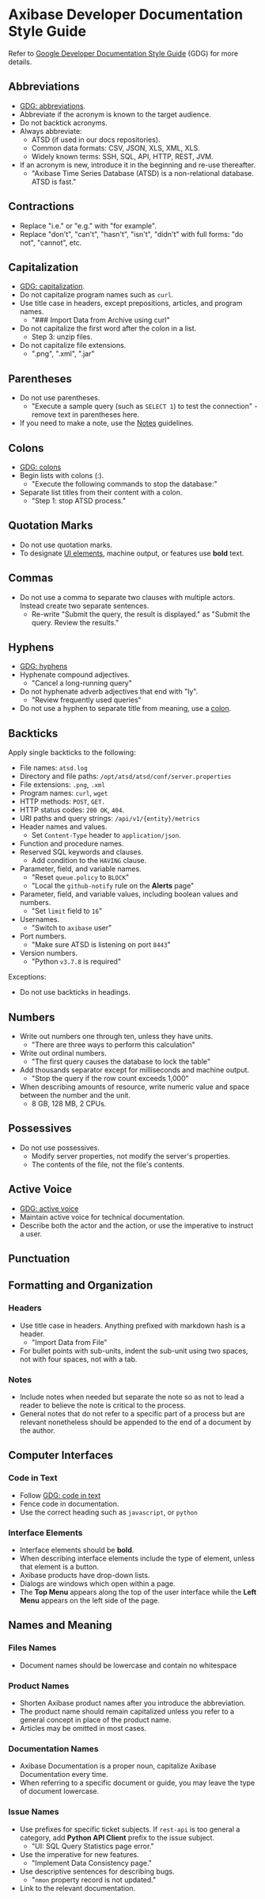 # Axibase Developer Documentation Style Guide

Refer to [Google Developer Documentation Style Guide](https://developers.google.com/style/) (GDG) for more details.

## Abbreviations

* [GDG: abbreviations](https://developers.google.com/style/abbreviations).
* Abbreviate if the acronym is known to the target audience.
* Do not backtick acronyms.
* Always abbreviate:
  * ATSD (if used in our docs repositories).
  * Common data formats: CSV, JSON, XLS, XML, XLS.
  * Widely known terms: SSH, SQL, API, HTTP, REST, JVM.
* If an acronym is new, introduce it in the beginning and re-use thereafter.
  * "Axibase Time Series Database (ATSD) is a non-relational database. ATSD is fast."
  
## Contractions

* Replace "i.e." or "e.g." with "for example".
* Replace "don't", "can't", "hasn't", "isn't", "didn't" with full forms: "do not", "cannot", etc.  

## Capitalization

* [GDG: capitalization](https://developers.google.com/style/capitalization).
* Do not capitalize program names such as `curl`.
* Use title case in headers, except prepositions, articles, and program names.
  * "### Import Data from Archive using curl"
* Do not capitalize the first word after the colon in a list.
  * Step 3: unzip files.
* Do not capitalize file extensions.
  * ".png", ".xml", ".jar"
  
## Parentheses

* Do not use parentheses.
  * "Execute a sample query (such as `SELECT 1`) to test the connection" - remove text in parentheses here.
* If you need to make a note, use the [Notes](#notes) guidelines.  

## Colons

* [GDG: colons](https://developers.google.com/style/colons)
* Begin lists with colons (:).
  * "Execute the following commands to stop the database:"
* Separate list titles from their content with a colon.
  * "Step 1: stop ATSD process."

## Quotation Marks

* Do not use quotation marks.
* To designate [UI elements](#interface-elements), machine output, or features use **bold** text.

## Commas

* Do not use a comma to separate two clauses with multiple actors. Instead create two separate sentences.
  * Re-write "Submit the query, the result is displayed." as "Submit the query. Review the results."

## Hyphens

* [GDG: hyphens](https://developers.google.com/style/hyphens)
* Hyphenate compound adjectives.
  * "Cancel a long-running query"
* Do not hyphenate adverb adjectives that end with "ly".
  * "Review frequently used queries"
* Do not use a hyphen to separate title from meaning, use a [colon](#colons).

## Backticks

Apply single backticks to the following:

* File names: `atsd.log`
* Directory and file paths: `/opt/atsd/atsd/conf/server.properties`
* File extensions: `.png`, `.xml`
* Program names: `curl`, `wget`
* HTTP methods: `POST`, `GET.`
* HTTP status codes: `200 OK`, `404`.
* URI paths and query strings: `/api/v1/{entity}/metrics`
* Header names and values.
  * Set `Content-Type` header to `application/json`.
* Function and procedure names.
* Reserved SQL keywords and clauses.
  * Add condition to the `HAVING` clause.
* Parameter, field, and variable names.
  * "Reset `queue.policy` to `BLOCK`"
  * "Local the `github-notify` rule on the **Alerts** page"
* Parameter, field, and variable values, including boolean values and numbers.
  * "Set `limit` field to `16`"
* Usernames.
  * "Switch to `axibase` user"
* Port numbers.
  * "Make sure ATSD is listening on port `8443`"
* Version numbers.
  * "Python `v3.7.8` is required"

Exceptions:

* Do not use backticks in headings.

## Numbers

* Write out numbers one through ten, unless they have units.
  * "There are three ways to perform this calculation"
* Write out ordinal numbers.
  * "The first query causes the database to lock the table"  
* Add thousands separator except for milliseconds and machine output.
  * "Stop the query if the row count exceeds 1,000"
* When describing amounts of resource, write numeric value and space between the number and the unit.
  * 8 GB, 128 MB, 2 CPUs.
  
  
  
## Possessives

* Do not use possessives.
  * Modify server properties, not modify the server's properties.
  * The contents of the file, not the file's contents.
  

  
## Active Voice

* [GDG: active voice](https://developers.google.com/style/voice)
* Maintain active voice for technical documentation.
* Describe both the actor and the action, or use the imperative to instruct a user.  

## Punctuation








## Formatting and Organization

### Headers

* Use title case in headers. Anything prefixed with markdown hash is a header.
  * "Import Data from File"
* For bullet points with sub-units, indent the sub-unit using two spaces, not with four spaces, not with a tab.

### Notes

* Include notes when needed but separate the note so as not to lead a reader to believe the note is critical to the process.
* General notes that do not refer to a specific part of a process but are relevant nonetheless should be appended to the end of a document by the author.

## Computer Interfaces

### Code in Text

* Follow [GDG: code in text](https://developers.google.com/style/code-in-text)
* Fence code in documentation.
* Use the correct heading such as `javascript`, or `python`

### Interface Elements

* Interface elements should be **bold**.
* When describing interface elements include the type of element, unless that element is a button.
* Axibase products have drop-down lists.
* Dialogs are windows which open within a page.
* The **Top Menu** appears along the top of the user interface while the **Left Menu** appears on the left side of the page.

## Names and Meaning

### Files Names

* Document names should be lowercase and contain no whitespace

### Product Names

* Shorten Axibase product names after you introduce the abbreviation.
* The product name should remain capitalized unless you refer to a general concept in place of the product name.
* Articles may be omitted in most cases.

### Documentation Names

* Axibase Documentation is a proper noun, capitalize Axibase Documentation every time.
* When referring to a specific document or guide, you may leave the type of document lowercase.

### Issue Names

* Use prefixes for specific ticket subjects. If `rest-api` is too general a category, add **Python API Client** prefix to the issue subject.
  * "UI: SQL Query Statistics page error."
* Use the imperative for new features.
  * "Implement Data Consistency page."
* Use descriptive sentences for describing bugs.
  * "`nmon` property record is not updated."
* Link to the relevant documentation.
